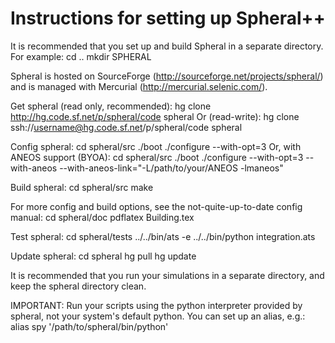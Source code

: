 Instructions for setting up Spheral++
=====================================

It is recommended that you set up and build Spheral in a separate directory.
For example:
    cd ..
    mkdir SPHERAL

Spheral is hosted on SourceForge (http://sourceforge.net/projects/spheral/)
and is managed with Mercurial (http://mercurial.selenic.com/). 

Get spheral (read only, recommended):
    hg clone http://hg.code.sf.net/p/spheral/code spheral
Or (read-write):
    hg clone ssh://username@hg.code.sf.net/p/spheral/code spheral

Config spheral:
    cd spheral/src
    ./boot
    ./configure --with-opt=3
Or, with ANEOS support (BYOA):
    cd spheral/src
    ./boot
    ./configure --with-opt=3 --with-aneos --with-aneos-link="-L/path/to/your/ANEOS -lmaneos"

Build spheral:
    cd spheral/src
    make

For more config and build options, see the not-quite-up-to-date config manual:
    cd spheral/doc
    pdflatex Building.tex

Test spheral:
    cd spheral/tests
    ../../bin/ats -e ../../bin/python integration.ats

Update spheral: 
    cd spheral
    hg pull
    hg update

It is recommended that you run your simulations in a separate directory, and keep
the spheral directory clean.

IMPORTANT: Run your scripts using the python interpreter provided by spheral, not
your system's default python. You can set up an alias, e.g.:
    alias spy '/path/to/spheral/bin/python'
